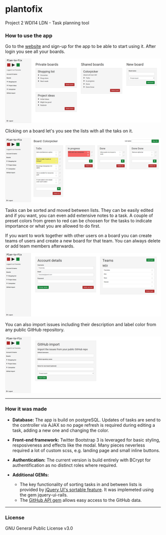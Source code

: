 # plantofix
Project 2 WDI14 LDN - Task planning tool

### How to use the app

Go to the [website](plantofix.herokuapp.com) and sign-up for the app to be able to start using it. After login you see all your boards.

![](./app/assets/images/screenshot3.png)

Clicking on a board let's you see the lists with all the taks on it.

![](./app/assets/images/screenshot1.png)

Tasks can be sorted and moved between lists. They can be easily edited and if you want, you can even add extensive notes to a task.
A couple of preset colors from green to red can be choosen for the tasks to indicate importance or what you are allowed to do first.

If you want to work together with other users on a board you can create teams of users and create a new board for that team. You can always delete or add team members afterwards.

![](./app/assets/images/screenshot2.png)

You can also import issues including their description and label color from any public GitHub repository.

![](./app/assets/images/screenshot4.png)

---

### How it was made
* **Database:** The app is build on postgreSQL. Updates of tasks are send to the controller via AJAX so no page refresh is required during editing a task, adding a new one and changing the color.

* **Front-end framework:** Twitter Bootstrap 3 is leveraged for basic styling, resposiveness and effects like the modal. Many pieces neverless required a lot of custom scss, e.g. landing page and small inline buttons.

* **Authentication:** The current version is build entirely with BCrypt for authentification as no distinct roles where required.

* **Additional GEMs:** 
  * The key functionality of sorting tasks in and between lists is provided by [jQuery UI's sortable feature](https://jqueryui.com/sortable/). It was implemeted using the gem jquery-ui-rails.
  * The [GitHub API gem](https://github.com/peter-murach/github) allows easy access to the GitHub data.
---

### License
GNU General Public License v3.0